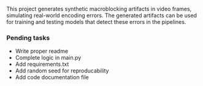 This project generates synthetic macroblocking artifacts in video frames, simulating real-world encoding errors. The generated artifacts can be used for training and testing models that detect these errors in the pipelines.

### Pending tasks
- Write proper readme
- Complete logic in main.py
- Add requirements.txt
- Add random seed for reproducability
- Add code documentation file
